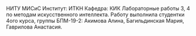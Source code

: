 НИТУ МИСиС Институт: ИТКН Кафедра: КИК Лабораторные работы 3, 4 по методам искусственного интеллекта.
Работу выполнила студентки 4ого курса, группы БПМ-19-2: Акимова Алина, Багильдинская Мария, Гаврилова Анастасия.
